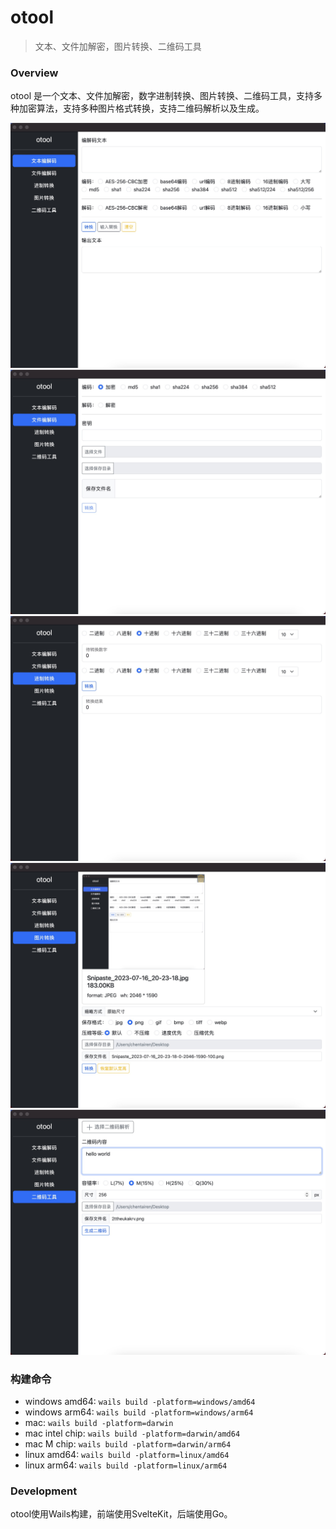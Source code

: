 # otool
> 文本、文件加解密，图片转换、二维码工具

### Overview
otool 是一个文本、文件加解密，数字进制转换、图片转换、二维码工具，支持多种加密算法，支持多种图片格式转换，支持二维码解析以及生成。

![p1](./pic/1.jpg)
![p2](./pic/2.jpg)
![p3](./pic/3.jpg)
![p4](./pic/4.jpg)
![p5](./pic/5.jpg)

### 构建命令
* windows amd64: `wails build -platform=windows/amd64`
* windows arm64: `wails build -platform=windows/arm64`
* mac: `wails build -platform=darwin`
* mac intel chip: `wails build -platform=darwin/amd64`
* mac M chip: `wails build -platform=darwin/arm64`
* linux amd64: `wails build -platform=linux/amd64`
* linux arm64: `wails build -platform=linux/arm64`

### Development
otool使用Wails构建，前端使用SvelteKit，后端使用Go。
